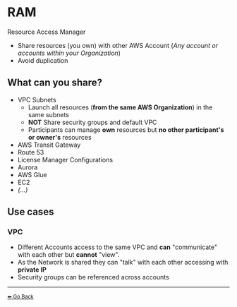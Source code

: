 # RAM
Resource Access Manager

* Share resources (you own) with other AWS Account (*Any account or accounts within your Organization*)
* Avoid duplication

## What can you share?
* VPC Subnets
  * Launch all resources (**from the same AWS Organization**) in the same subnets
  * **NOT** Share security groups and default VPC
  * Participants can manage **own** resources but **no other participant's or owner's** resources
* AWS Transit Gateway
* Route 53
* License Manager Configurations
* Aurora 
* AWS Glue
* EC2
* *(...)*

## Use cases

### VPC

* Different Accounts access to the same VPC and **can** "communicate" with each other but **cannot** "view". 
* As the Network is shared they can "talk" with each other accessing with **private IP**
* Security groups can be referenced across accounts

---

[<small>⬅ Go Back</small>](./index.md)